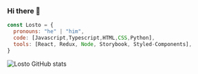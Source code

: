 ### Hi there 👋
```js
const Losto = {
  pronouns: "he" | "him",
  code: [Javascript,Typescript,HTML,CSS,Python],
  tools: [React, Redux, Node, Storybook, Styled-Components],
}
```

![Losto GitHub stats](https://github-readme-stats.vercel.app/api?username=Lostovayne&show_icons=true&theme=radical)








<!--
**Lostovayne/Lostovayne** is a ✨ _special_ ✨ repository because its `README.md` (this file) appears on your GitHub profile.

Here are some ideas to get you started:

- 🔭 I’m currently working on ...
- 🌱 I’m currently learning ...
- 👯 I’m looking to collaborate on ...
- 🤔 I’m looking for help with ...
- 💬 Ask me about ...
- 📫 How to reach me: ...
- 😄 Pronouns: ...
- ⚡ Fun fact: ...
-->
